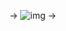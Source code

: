 -> ![img](https://media.discordapp.net/attachments/1252681038992244758/1342937500703916182/Untitled201_20250220143546.png?ex=67bb7382&is=67ba2202&hm=6e2058e5d611b2ecdce38fda5fbca7bf4c85e81552d14bae4381950125636a8a&=&format=webp&quality=lossless&width=725&height=336) ->
